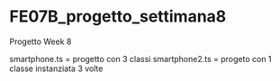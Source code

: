 # FE07B_progetto_settimana8
Progetto Week 8

smartphone.ts =  progetto con 3 classi
smartphone2.ts = progeto con 1 classe instanziata 3 volte
